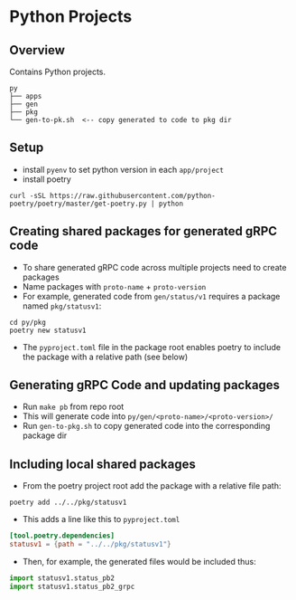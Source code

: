 # Python Projects

## Overview

Contains Python projects.

```
py
├── apps
├── gen
├── pkg  
└── gen-to-pk.sh  <-- copy generated to code to pkg dir
```

## Setup

- install `pyenv` to set python version in each `app/project`
- install poetry

```shell
curl -sSL https://raw.githubusercontent.com/python-poetry/poetry/master/get-poetry.py | python
```

## Creating shared packages for generated gRPC code

- To share generated gRPC code across multiple projects need to create packages
- Name packages with `proto-name` + `proto-version`
- For example, generated code from `gen/status/v1` requires a package named `pkg/statusv1`:

```shell
cd py/pkg
poetry new statusv1
```
- The `pyproject.toml` file in the package root enables poetry to include the package with a relative path (see below) 


## Generating gRPC Code and updating packages

- Run `make pb` from repo root
- This will generate code into `py/gen/<proto-name>/<proto-version>/`
- Run `gen-to-pkg.sh` to copy generated code into the corresponding package dir


## Including local shared packages

- From the poetry project root add the package with a relative file path:

```shell
poetry add ../../pkg/statusv1
```

- This adds a line like this to `pyproject.toml`

```toml
[tool.poetry.dependencies]
statusv1 = {path = "../../pkg/statusv1"}
```

- Then, for example, the generated files would be included thus:

```python
import statusv1.status_pb2
import statusv1.status_pb2_grpc
```

